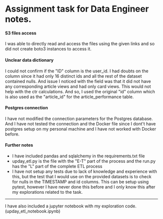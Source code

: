 # Assignment task for Data Engineer notes.

#### S3 files access
I was able to directly read and access the files using the given links and so did not create boto3 instances to access it.

#### Unclear data dictionary
I could not confirm if the "ID" column is the user_id. I had doubts on the column since it had only 16 distinct ids and all the rest of the dataset contained nulls. And issue I noticed with the field was that it did not have any corresponding article views and had only card views. This would not help with the ctr calculations.
And so, I used the original "id" column which is also used as the "article_id" for the article_performance table.

#### Postgres connection
I have not modified the connection parameters for the Postgres database. And I have not tested the connection and the Docker file since I dont't have postgres setup on my personal machine and I have not worked with Docker before.

#### Further notes
* I have included pandas and sqlalchemy in the requirements.txt file
* upday_etl.py is the file with the "E-T" part of the process and the run.py has the "L" part of the complete ETL process
* I have not setup any tests due to lack of knowledge and experience with this, but the test that I would use on the provided datasets is to check for nulls in the TIMESTAMP and id columns. This can be setup using pytest, however I have never done this before and I only know this after my explorations related to the task.

****
I have also included a jupyter notebook with my exploration code. (upday_etl_notebook.ipynb)

